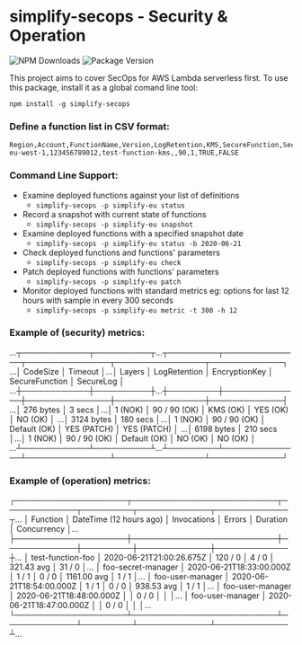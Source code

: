 # simplify-secops - Security & Operation

![NPM Downloads](https://img.shields.io/npm/dw/simplify-secops)
![Package Version](https://img.shields.io/github/package-json/v/simplify-framework/security?color=green)

This project aims to cover SecOps for AWS Lambda serverless first. To use this package, install it as a global comand line tool:

`npm install -g simplify-secops`


### Define a function list in CSV format:
```csv
Region,Account,FunctionName,Version,LogRetention,KMS,SecureFunction,SecureLog
eu-west-1,123456789012,test-function-kms,,90,1,TRUE,FALSE
```

### Command Line Support:
- Examine deployed functions against your list of definitions
    + `simplify-secops -p simplify-eu status`
- Record a snapshot with current state of functions
    + `simplify-secops -p simplify-eu snapshot`
- Examine deployed functions with a specified snapshot date
    + `simplify-secops -p simplify-eu status -b 2020-06-21`
- Check deployed functions and functions' parameters
    + `simplify-secops -p simplify-eu check`
- Patch deployed functions with functions' parameters
    + `simplify-secops -p simplify-eu patch`
- Monitor deployed functions with standard metrics
    eg: options for last 12 hours with sample in every 300 seconds
    + `simplify-secops -p simplify-eu metric -t 300 -h 12`

### Example of (security) metrics:
...┬────────────┬──────────┬...┬─────────┬──────────────┬───────────────┬────────────────┬─────────────┐
...│   CodeSize │  Timeout │...│  Layers │ LogRetention │ EncryptionKey │ SecureFunction │   SecureLog │
...┼────────────┼──────────┼...┼─────────┼──────────────┼───────────────┼────────────────┼─────────────┤
...│  276 bytes │   3 secs │...│ 1 (NOK) │ 90 / 90 (OK) │      KMS (OK) │       YES (OK) │     NO (OK) │
...│ 3124 bytes │ 180 secs │...│ 1 (NOK) │ 90 / 90 (OK) │  Default (OK) │    YES (PATCH) │ YES (PATCH) │
...│ 6198 bytes │ 210 secs │...│ 1 (NOK) │ 90 / 90 (OK) │  Default (OK) │        NO (OK) │     NO (OK) │
...┴────────────┴──────────┴...┴─────────┴──────────────┴───────────────┴────────────────┴─────────────┘

### Example of (operation) metrics:
┌────────────────────┬──────────────────────────┬─────────────┬─────────┬─────────────┬─────────────┬...
│           Function │  DateTime (12 hours ago) │ Invocations │  Errors │    Duration │ Concurrency │...
├────────────────────┼──────────────────────────┼─────────────┼─────────┼─────────────┼─────────────┼...
│  test-function-foo │ 2020-06-21T21:00:26.675Z │     120 / 0 │   4 / 0 │  321.43 avg │      31 / 0 │...
│ foo-secret-manager │ 2020-06-21T18:33:00.000Z │       1 / 1 │   0 / 0 │ 1161.00 avg │       1 / 1 │...
│   foo-user-manager │ 2020-06-21T18:54:00.000Z │       1 / 1 │   0 / 0 │  938.53 avg │       1 / 1 │...
│   foo-user-manager │ 2020-06-21T18:48:00.000Z │             │   0 / 0 │             │             │...
│   foo-user-manager │ 2020-06-21T18:47:00.000Z │             │   0 / 0 │             │             │...
└────────────────────┴──────────────────────────┴─────────────┴─────────┴─────────────┴─────────────┴...